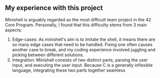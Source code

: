 ## My experience with this project

Minishell is arguably regarded as the most difficult team project in the 42 Core Program. Personally, I found that this difficulty stems from 3 main aspects:
1. Edge-cases: As minishell's aim is to imitate the shell, it means there are so many edge cases that need to be handled. Fixing one often causes another case to break, and my coding experience involved juggling and picking between different solutions. 
2. Integration: Minishell consists of two distinct parts, parsing the user input, and executing the user input. Because C is a generally inflexible language, integrating these two parts together seamless 
